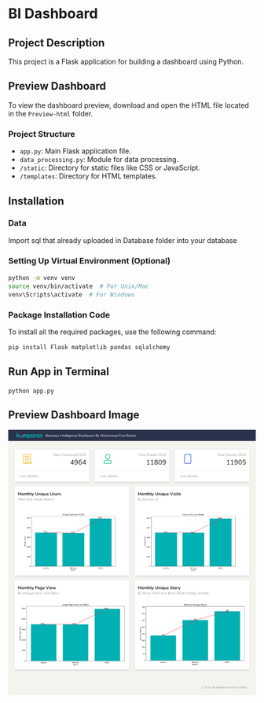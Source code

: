 # BI Dashboard

## Project Description
This project is a Flask application for building a dashboard using Python.

## Preview Dashboard
To view the dashboard preview, download and open the HTML file located in the `Preview-html` folder.


### Project Structure
- `app.py`: Main Flask application file.
- `data_processing.py`: Module for data processing.
- `/static`: Directory for static files like CSS or JavaScript.
- `/templates`: Directory for HTML templates.

## Installation

### Data

Import sql that already uploaded in Database folder into your database 

### Setting Up Virtual Environment (Optional)
```bash
python -m venv venv
source venv/bin/activate  # For Unix/Mac
venv\Scripts\activate  # For Windows
```

### Package Installation Code

To install all the required packages, use the following command:

```bash
pip install Flask matplotlib pandas sqlalchemy
```

## Run App in Terminal
```pearl
python app.py
```
## Preview Dashboard Image

![Dashboard Preview](Preview-html/preview.png)
